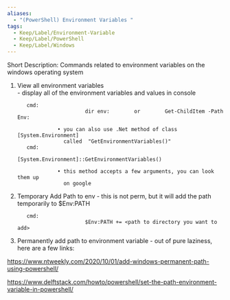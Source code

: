 ```yaml
---
aliases:
  - "(PowerShell) Environment Variables "
tags:
  - Keep/Label/Environment-Variable
  - Keep/Label/PowerShell
  - Keep/Label/Windows
---
```


Short Description:   Commands related to environment variables on the windows operating system  


1) View all environment variables  
         - display all of the environment variables and values in console

          cmd:          
                             dir env:        or        Get-ChildItem -Path Env: 
                            
                    • you can also use .Net method of class [System.Environment] 
                      called  "GetEnvironmentVariables()"
          cmd:          
                             [System.Environment]::GetEnvironmentVariables()

                    • this method accepts a few arguments, you can look them up 
                      on google


2) Temporary Add Path to env
         - this is not perm, but it will add the path temporarily to $Env:PATH

          cmd:          
                             $Env:PATH += <path to directory you want to add>
                            
                  
3) Permanently add path to environment variable
         - out of pure laziness, here are a few links: 

https://www.ntweekly.com/2020/10/01/add-windows-permanent-path-using-powershell/

https://www.delftstack.com/howto/powershell/set-the-path-environment-variable-in-powershell/



